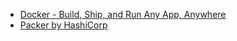 - [Docker - Build, Ship, and Run Any App, Anywhere](https://www.docker.com/)
- [Packer by HashiCorp](https://www.packer.io/)


